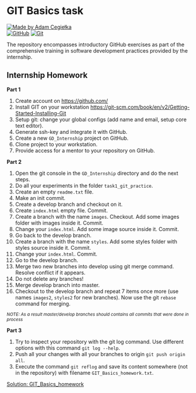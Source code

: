 # GIT Basics task

[![Made by Adam Cegiełka](https://img.shields.io/badge/made%20by%20-Adam%20Cegielka-blue.svg?style=flat-square)](https://adamcegielka.pl) <br>
[![GitHub](https://img.shields.io/badge/GitHub-Docs-7E5EDB.svg?logo=github)](https://docs.github.com/en)
[![Git](https://img.shields.io/badge/Git-Docs-f14e32.svg?logo=git)](https://git-scm.com/doc)

The repository encompasses introductory GitHub exercises as part of the comprehensive training in software development practices provided by the internship.

## Internship Homework

**Part 1**

1. Create account on https://github.com/ 
2. Install GIT on your workstation https://git-scm.com/book/en/v2/Getting-Started-Installing-Git
3. Setup git: change your global configs (add name and email, setup core text editor).
4. Generate ssh-key and integrate it with GitHub.
5. Create a new `GD_Internship` project on GitHub.
6. Clone project to your workstation.
7. Provide access for a mentor to your repository on GitHub.

**Part 2**

1. Open the git console in the `GD_Internship` directory and do the next steps.
2. Do all your experiments in the folder `task1_git_practice`.
3. Create an empty `readme.txt` file.
4. Make an init commit.
5. Create a develop branch and checkout on it.
6. Create `index.html` empty file. Commit.
7. Create a branch with the name `images`. Checkout. Add some images folder with images inside it. Commit.
8. Change your `index.html`. Add some image source inside it. Commit.
9. Go back to the develop branch.
10. Create a branch with the name `styles`. Add some styles folder with styles source inside it. Commit.
11. Change your `index.html`. Commit.
12. Go to the develop branch.
13. Merge two new branches into develop using git merge command. Resolve conflict if it appears.
14. Do not delete any branches!
15. Merge develop branch into master.
16. Checkout to the develop branch and repeat 7 items once more (use names `images2`, `styles2` for new branches). Now use the git `rebase` command for merging.  

<sub>*NOTE: As a result master/develop branches should contains all commits that were done in process*</sub>

**Part 3**

1. Try to inspect your repository with the git log command. Use different options with this command `git log --help`.
2. Push all your changes with all your branches to origin `git push origin all`.
3. Execute the command `git reflog` and save its content somewhere (not in the repository) with filename `GIT_Basics_homework.txt`.

[Solution: GIT_Basics_homework](https://drive.google.com/file/d/1D-qrYjU50gk_B3LCrVDugBbWiTq2PfUs/view?usp=sharing)